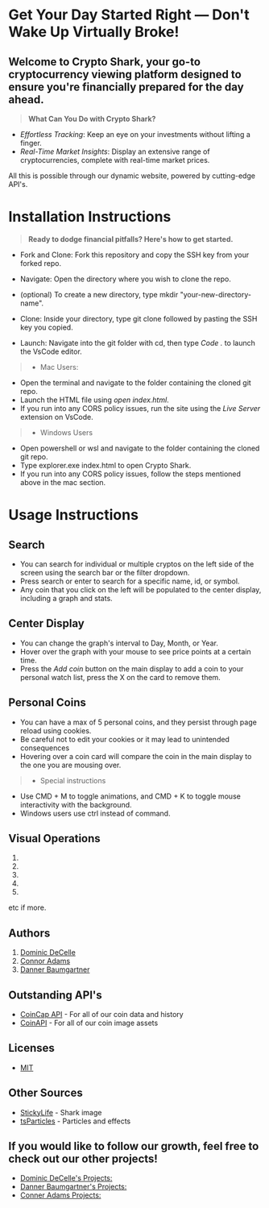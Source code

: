 # **Get Your Day Started Right — Don't Wake Up Virtually Broke!**

## Welcome to Crypto Shark, your go-to cryptocurrency viewing platform designed to ensure you're financially prepared for the day ahead.

> **What Can You Do with Crypto Shark?**

* *Effortless Tracking*: Keep an eye on your investments without lifting a finger.
* *Real-Time Market Insights*: Display an extensive range of cryptocurrencies, complete with real-time market prices.
<!-- * *Social Media Pulse*: Get actionable insights by pulling data from major social media platforms to inform your next purchase. -->

All this is possible through our dynamic website, powered by cutting-edge API's.

# Installation Instructions

> **Ready to dodge financial pitfalls? Here's how to get started.**


* Fork and Clone: Fork this repository and copy the SSH key from your forked repo.

* Navigate: Open the directory where you wish to clone the repo.

* (optional) To create a new directory, type mkdir "your-new-directory-name".

* Clone: Inside your directory, type git clone followed by pasting the SSH key you copied.

* Launch: Navigate into the git folder with cd, then type *Code .* to launch the VsCode editor.

>* Mac Users:
* Open the terminal and navigate to the folder containing the cloned git repo.
* Launch the HTML file using *open index.html*.
* If you run into any CORS policy issues, run the site using the *Live Server* extension on VsCode.

>* Windows Users
* Open powershell or wsl and navigate to the folder containing the cloned git repo.
* Type explorer.exe index.html to open Crypto Shark.
* If you run into any CORS policy issues, follow the steps mentioned above in the mac section.

# Usage Instructions
## Search
* You can search for individual or multiple cryptos on the left side of the screen using the search bar or the filter dropdown.
* Press search or enter to search for a specific name, id, or symbol.
* Any coin that you click on the left will be populated to the center display, including a graph and stats.
## Center Display
* You can change the graph's interval to Day, Month, or Year.
* Hover over the graph with your mouse to see price points at a certain time.
* Press the *Add coin* button on the main display to add a coin to your personal watch list, press the X on the card to remove them.
## Personal Coins
* You can have a max of 5 personal coins, and they persist through page reload using cookies.
* Be careful not to edit your cookies or it may lead to unintended consequences
* Hovering over a coin card will compare the coin in the main display to the one you are mousing over.

>* Special instructions
* Use CMD + M to toggle animations, and CMD + K to toggle mouse interactivity with the background.
* Windows users use ctrl instead of command.



## Visual Operations

1.
2.
3.
4.
5.
etc if more.



## Authors

1. [Dominic DeCelle](https://www.linkedin.com/in/dominic-decelle-376b02292/)
2. [Connor Adams](https://www.linkedin.com/in/connor-adams-386030b3/) 
3. [Danner Baumgartner](https://www.linkedin.com/in/danner-baumgartner-a2a461254/)


## Outstanding API's
* [CoinCap API](https://docs.coincap.io) - For all of our coin data and history
* [CoinAPI](https://docs.coinapi.io/) - For all of our coin image assets





## **Licenses**

* [MIT](https://github.com/dader34/phase-1-project/blob/main/LICENSE)




## **Other Sources**
* [StickyLife](https://www.stickylife.com/) - Shark image
* [tsParticles](https://particles.js.org/) - Particles and effects

## If you would like to follow our growth, feel free to check out our other projects!
* [Dominic DeCelle's Projects:](https://github.com/irevisionize)
* [Danner Baumgartner's Projects:](https://github.com/dader34)
* [Conner Adams Projects:](https://github.com/ConnorVAdams)

